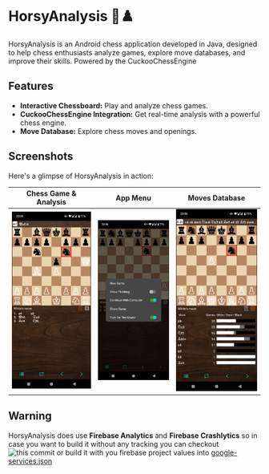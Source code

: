 # HorsyAnalysis 🐴♟️

HorsyAnalysis is an Android chess application developed in Java, designed to help chess enthusiasts analyze games, explore move databases, and improve their skills. Powered by the CuckooChessEngine

## Features

* **Interactive Chessboard:** Play and analyze chess games.
* **CuckooChessEngine Integration:** Get real-time analysis with a powerful chess engine.
* **Move Database:** Explore chess moves and openings.

## Screenshots

Here's a glimpse of HorsyAnalysis in action:

|              Chess Game & Analysis               |           App Menu           |               Moves Database                |
|:------------------------------------------------:|:----------------------------:|:-------------------------------------------:|
| ![Chess Game with Analysis Bar](assets/game.png) | ![App Menu](assets/menu.png) | ![Moves Database Menu](assets/moves_db.png) |

## Warning

HorsyAnalysis does use **Firebase Analytics** and **Firebase Crashlytics** so in case you want to build it without any tracking you can checkout ![this commit](https://github.com/NiksUsername/HorsyAnalysis/commit/03096a7475fe6f6fcfa5f75ff4a9265c97983b90) or build it with you firebase project values into [google-services.json](app/google-services.json.example)

